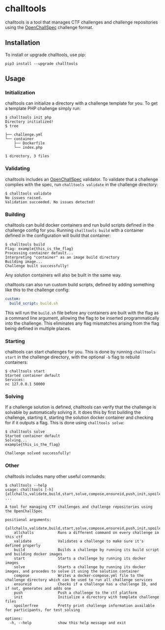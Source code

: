 # challtools

challtools is a tool that manages CTF challenges and challenge repositories using the [OpenChallSpec](https://openchallspec.readthedocs.io/) challenge format.

## Installation

To install or upgrade challtools, use pip:

```
pip3 install --upgrade challtools
```

## Usage

### Initialization

challtools can initialize a directory with a challenge template for you. To get a template PHP challenge simply run:

```
$ challtools init php 
Directory initialized!
$ tree

├── challenge.yml
└── container
    ├── Dockerfile
    └── index.php

1 directory, 3 files
```

### Validating

challtools includes an [OpenChallSpec](https://openchallspec.readthedocs.io/) validator. To validate that a challenge complies with the spec, run `challtools validate` in the challenge directory:

```
$ challtools validate
No issues raised.
Validation succeeded. No issues detected!
```

### Building

challtools can build docker containers and run build scripts defined in the challenge config for you. Running `challtools build` with a container defined in the configuration will build that container:

```
$ challtools build
Flag: example{this_is_the_flag}
Processing container default...
Interpreting "container" as an image build directory
Building image...
Challenge built successfully!
```

Any solution containers will also be built in the same way.

challtools can also run custom build scripts, defined by adding something like this to the challenge config:

```yaml
custom:
  build_script: build.sh
```

This will run the `build.sh` file before any containers are built with the flag as a command line argument, allowing the flag to be inserted programmatically into the challenge. This eliminates any flag mismatches arising from the flag being defined in multiple places.

### Starting

challtools can start challenges for you. This is done by running `challtools start` in the challenge directory, with the optional `-b` flag to rebuild containers:

```
$ challtools start
Started container default
Services:
nc 127.0.0.1 50000
```

### Solving

If a challenge solution is defined, challtools can verify that the challenge is solvable by automatically solving it. It does this by first building the challenge, starting it, starting the solution docker container and checking for if it outputs a flag. This is done using `challtools solve`:

```
$ challtools solve
Started container default
Solving...
example{this_is_the_flag}

Challenge solved successfully!
```

### Other

challtools includes many other useful commands:

```
$ challtools --help
usage: challtools [-h] {allchalls,validate,build,start,solve,compose,ensureid,push,init,spoilerfree} ...

A tool for managing CTF challenges and challenge repositories using the OpenChallSpec

positional arguments:
  {allchalls,validate,build,start,solve,compose,ensureid,push,init,spoilerfree}
    allchalls           Runs a different command on every challenge in this ctf
    validate            Validates a challenge to make sure it's defined properly
    build               Builds a challenge by running its build script and building docker images
    start               Starts a challenge by running its docker images
    solve               Starts a challenge by running its docker images, and procedes to solve it using the solution container
    compose             Writes a docker-compose.yml file to the challenge directory which can be used to run all challenge services
    ensureid            Checks if a challenge has a challenge ID, and if not, generates and adds one
    push                Push a challenge to the ctf platform
    init                Initialize a directory with template challenge files
    spoilerfree         Pretty print challenge information available for participants, for test solving

options:
  -h, --help            show this help message and exit
```

